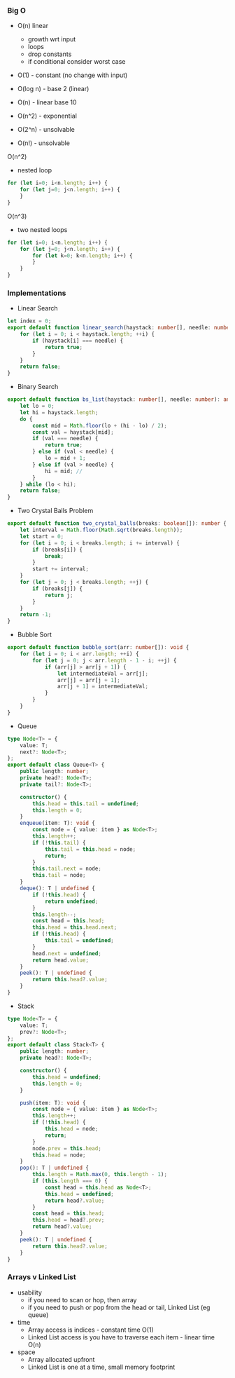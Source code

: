 ### Big O
- O(n) linear
	- growth wrt input
	- loops
	- drop constants
	- if conditional consider worst case

- O(1) - constant (no change with input)
- O(log n) - base 2 (linear)
- O(n) - linear base 10
- O(n^2) - exponential
- O(2^n) - unsolvable
- O(n!) - unsolvable

O(n^2)
- nested loop 
```js
for (let i=0; i<n.length; i++) {
	for (let j=0; j<n.length; i++) {
	}
}
```

O(n^3)
- two nested loops 
```js
for (let i=0; i<n.length; i++) {
	for (let j=0; j<n.length; i++) {
		for (let k=0; k<n.length; i++) {
		}
	}
}
```

### Implementations

- Linear Search
```ts
let index = 0;
export default function linear_search(haystack: number[], needle: number): any {
    for (let i = 0; i < haystack.length; ++i) {
        if (haystack[i] === needle) {
            return true;
        }
    }
    return false;
}
```

- Binary Search
```ts
export default function bs_list(haystack: number[], needle: number): any {
    let lo = 0;
    let hi = haystack.length;
    do {
        const mid = Math.floor(lo + (hi - lo) / 2);
        const val = haystack[mid];
        if (val === needle) {
            return true;
        } else if (val < needle) {
            lo = mid + 1;
        } else if (val > needle) {
            hi = mid; // 
        }
    } while (lo < hi);
    return false;
}
```

- Two Crystal Balls Problem
```ts
export default function two_crystal_balls(breaks: boolean[]): number {
    let interval = Math.floor(Math.sqrt(breaks.length));
    let start = 0;
    for (let i = 0; i < breaks.length; i += interval) {
        if (breaks[i]) {
            break;
        }
        start += interval;
    }
    for (let j = 0; j < breaks.length; ++j) {
        if (breaks[j]) {
            return j;
        }
    }
    return -1;
}
```

- Bubble Sort
```ts
export default function bubble_sort(arr: number[]): void {
    for (let i = 0; i < arr.length; ++i) {
        for (let j = 0; j < arr.length - 1 - i; ++j) {
            if (arr[j] > arr[j + 1]) {
                let intermediateVal = arr[j];
                arr[j] = arr[j + 1];
                arr[j + 1] = intermediateVal;
            }
        }
    }
}
```


- Queue
```ts
type Node<T> = {
    value: T;
    next?: Node<T>;
};
export default class Queue<T> {
    public length: number;
    private head?: Node<T>;
    private tail?: Node<T>;

    constructor() {
        this.head = this.tail = undefined;
        this.length = 0;
    }
    enqueue(item: T): void {
        const node = { value: item } as Node<T>;
        this.length++;
        if (!this.tail) {
            this.tail = this.head = node;
            return;
        }
        this.tail.next = node;
        this.tail = node;
    }
    deque(): T | undefined {
        if (!this.head) {
            return undefined;
        }
        this.length--;
        const head = this.head;
        this.head = this.head.next;
        if (!this.head) {
            this.tail = undefined;
        }
        head.next = undefined;
        return head.value;
    }
    peek(): T | undefined {
        return this.head?.value;
    }
}
```

- Stack
```ts
type Node<T> = {
    value: T;
    prev?: Node<T>;
};
export default class Stack<T> {
    public length: number;
    private head?: Node<T>;

    constructor() {
        this.head = undefined;
        this.length = 0;
    }

    push(item: T): void {
        const node = { value: item } as Node<T>;
        this.length++;
        if (!this.head) {
            this.head = node;
            return;
        }
        node.prev = this.head;
        this.head = node;
    }
    pop(): T | undefined {
        this.length = Math.max(0, this.length - 1);
        if (this.length === 0) {
            const head = this.head as Node<T>;
            this.head = undefined;
            return head?.value;
        }
        const head = this.head;
        this.head = head?.prev;
        return head?.value;
    }
    peek(): T | undefined {
        return this.head?.value;
    }
}
```
### Arrays v Linked List
- usability 
	- if you need to scan or hop, then array
	- if you need to push or pop from the head or tail, Linked List (eg queue)
- time
	- Array access is indices - constant time O(1) 
	- Linked List access is you have to traverse each item - linear time O(n)
- space
	- Array allocated upfront
	- Linked List is one at a time, small memory footprint
